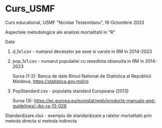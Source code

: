 # Curs_USMF
Curs educational, USMF "Nicolae Testemitanu", 19 Octombrie 2023

Aspectele metodologice ale analizei mortalitatii in "R"

Date

1. d_1x1.csv - numarul deceselor pe sexe si varste in RM in 2014-2023
2. pop_1x1.csv - numarul populatiei cu resedinta obisnuita in RM in 2014-2023

   Sursa (1-2): Banca de date Biroul National de Statistica al Republicii Moldova, https://statistica.gov.md/ro
   
3. PopStandard.csv - populatia standard Europeana (2013)

   Sursa (3): https://ec.europa.eu/eurostat/web/products-manuals-and-guidelines/-/ks-ra-13-028

Standardizare.xlsx - exemplu de standardizare a ratelor mortalitatii prin metoda directa si metoda indirecta
 
